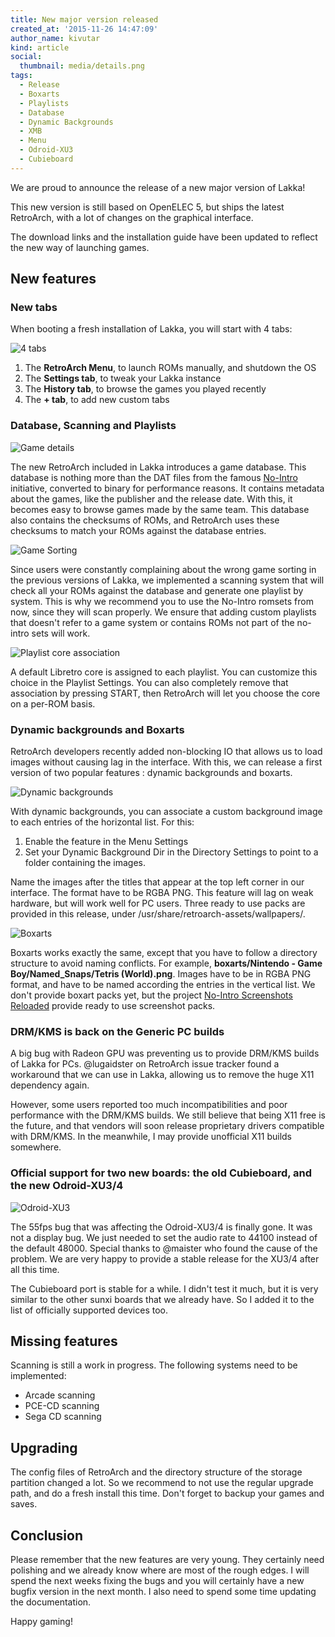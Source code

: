 ```yaml
---
title: New major version released
created_at: '2015-11-26 14:47:09'
author_name: kivutar
kind: article
social:
  thumbnail: media/details.png
tags:
  - Release
  - Boxarts
  - Playlists
  - Database
  - Dynamic Backgrounds
  - XMB
  - Menu
  - Odroid-XU3
  - Cubieboard
---
```


We are proud to announce the release of a new major version of Lakka!

This new version is still based on OpenELEC 5, but ships the latest RetroArch, with a lot of changes on the graphical interface.

The download links and the installation guide have been updated to reflect the new way of launching games.

## New features

### New tabs

When booting a fresh installation of Lakka, you will start with 4 tabs:

![4 tabs](media/4tabs.png)

 1. The **RetroArch Menu**, to launch ROMs manually, and shutdown the OS
 2. The **Settings tab**, to tweak your Lakka instance
 3. The **History tab**, to browse the games you played recently
 4. The **+ tab**, to add new custom tabs

### Database, Scanning and Playlists

![Game details](media/details.png)

The new RetroArch included in Lakka introduces a game database. This database is nothing more than the DAT files from the famous [No-Intro](http://www.no-intro.org/) initiative, converted to binary for performance reasons. It contains metadata about the games, like the publisher and the release date. With this, it becomes easy to browse games made by the same team. This database also contains the checksums of ROMs, and RetroArch uses these checksums to match your ROMs against the database entries.

![Game Sorting](media/game-sorting.png)

Since users were constantly complaining about the wrong game sorting in the previous versions of Lakka, we implemented a scanning system that will check all your ROMs against the database and generate one playlist by system. This is why we recommend you to use the No-Intro romsets from now, since they will scan properly. We ensure that adding custom playlists that doesn't refer to a game system or contains ROMs not part of the no-intro sets will work.

![Playlist core association](media/association.png)

A default Libretro core is assigned to each playlist. You can customize this choice in the Playlist Settings. You can also completely remove that association by pressing START, then RetroArch will let you choose the core on a per-ROM basis.

### Dynamic backgrounds and Boxarts

RetroArch developers recently added non-blocking IO that allows us to load images without causing lag in the interface. With this, we can release a first version of two popular features : dynamic backgrounds and boxarts.

![Dynamic backgrounds](media/dynamic-wallpapers.png)

With dynamic backgrounds, you can associate a custom background image to each entries of the horizontal list. For this:

 1. Enable the feature in the Menu Settings
 2. Set your Dynamic Background Dir in the Directory Settings to point to a folder containing the images.
 
Name the images after the titles that appear at the top left corner in our interface. The format have to be RGBA PNG. This feature will lag on weak hardware, but will work well for PC users. Three ready to use packs are provided in this release, under /usr/share/retroarch-assets/wallpapers/.

![Boxarts](media/boxarts.png)

Boxarts works exactly the same, except that you have to follow a directory structure to avoid naming conflicts. For example, **boxarts/Nintendo - Game Boy/Named_Snaps/Tetris (World).png**. Images have to be in RGBA PNG format, and have to be named according the entries in the vertical list. We don't provide boxart packs yet, but the project [No-Intro Screenshots Reloaded](https://screenshotpalace.wordpress.com/no-intro-screenshot-reloaded/) provide ready to use screenshot packs.

### DRM/KMS is back on the Generic PC builds

A big bug with Radeon GPU was preventing us to provide DRM/KMS builds of Lakka for PCs. @lugaidster on RetroArch issue tracker found a workaround that we can use in Lakka, allowing us to remove the huge X11 dependency again.

However, some users reported too much incompatibilities and poor performance with the DRM/KMS builds. We still believe that being X11 free is the future, and that vendors will soon release proprietary drivers compatible with DRM/KMS. In the meanwhile, I may provide unofficial X11 builds somewhere.

### Official support for two new boards: the old Cubieboard, and the new Odroid-XU3/4

![Odroid-XU3](media/odroid-xu3.jpg)

The 55fps bug that was affecting the Odroid-XU3/4 is finally gone. It was not a display bug. We just needed to set the audio rate to 44100 instead of the default 48000. Special thanks to @maister who found the cause of the problem. We are very happy to provide a stable release for the XU3/4 after all this time.

The Cubieboard port is stable for a while. I didn't test it much, but it is very similar to the other sunxi boards that we already have. So I added it to the list of officially supported devices too.

## Missing features

Scanning is still a work in progress. The following systems need to be implemented:

 * Arcade scanning
 * PCE-CD scanning
 * Sega CD scanning

## Upgrading

The config files of RetroArch and the directory structure of the storage partition changed a lot. So we recommend to not use the regular upgrade path, and do a fresh install this time. Don't forget to backup your games and saves.

## Conclusion

Please remember that the new features are very young. They certainly need polishing and we already know where are most of the rough edges. I will spend the next weeks fixing the bugs and you will certainly have a new bugfix version in the next month. I also need to spend some time updating the documentation.

Happy gaming!
